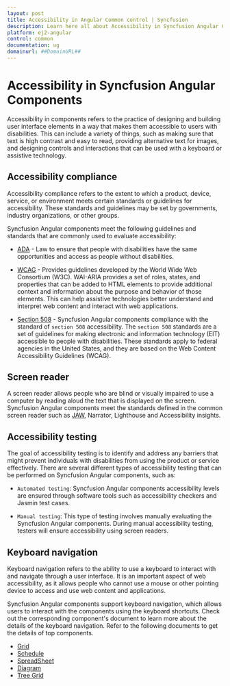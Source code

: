 ```yaml
---
layout: post
title: Accessibility in Angular Common control | Syncfusion
description: Learn here all about Accessibility in Syncfusion Angular Common control of Syncfusion Essential JS 2 and more.
platform: ej2-angular
control: common
documentation: ug
domainurl: ##DomainURL##
---
```


# Accessibility in Syncfusion Angular Components

Accessibility in components refers to the practice of designing and building user interface elements in a way that makes them accessible to users with disabilities. This can include a variety of things, such as making sure that text is high contrast and easy to read, providing alternative text for images, and designing controls and interactions that can be used with a keyboard or assistive technology.

## Accessibility compliance

Accessibility compliance refers to the extent to which a product, device, service, or environment meets certain standards or guidelines for accessibility. These standards and guidelines may be set by governments, industry organizations, or other groups.

Syncfusion Angular components meet the following guidelines and standards that are commonly used to evaluate accessibility:
* [ADA](https://www.ada.gov/) - Law to ensure that people with disabilities have the same opportunities and access as people without disabilities.

* [WCAG](https://www.w3.org/WAI/standards-guidelines/wcag/) - Provides guidelines developed by the World Wide Web Consortium (W3C). WAI-ARIA provides a set of roles, states, and properties that can be added to HTML elements to provide additional context and information about the purpose and behavior of those elements. This can help assistive technologies better understand and interpret web content and interact with web applications.

* [Section 508](https://www.section508.gov/) - Syncfusion Angular components compliance with the standard of `section 508` accessibility. The `section 508` standards are a set of guidelines for making electronic and information technology (EIT) accessible to people with disabilities. These standards apply to federal agencies in the United States, and they are based on the Web Content Accessibility Guidelines (WCAG).

## Screen reader

A screen reader allows people who are blind or visually impaired to use a computer by reading aloud the text that is displayed on the screen. Syncfusion Angular components meet the standards defined in the common screen reader such as [JAW](https://www.freedomscientific.com/Downloads/JAWS), Narrator, Lighthouse and Accessibility insights.

## Accessibility testing

The goal of accessibility testing is to identify and address any barriers that might prevent individuals with disabilities from using the product or service effectively. There are several different types of accessibility testing that can be performed on Syncfusion Angular components, such as:

* `Automated testing`: Syncfusion Angular components accessibility levels are ensured through software tools such as accessibility checkers and Jasmin test cases.

* `Manual testing`: This type of testing involves manually evaluating the Syncfusion Angular components. During manual accessibility testing, testers will ensure accessibility using screen readers.

## Keyboard navigation

Keyboard navigation refers to the ability to use a keyboard to interact with and navigate through a user interface. It is an important aspect of web accessibility, as it allows people who cannot use a mouse or other pointing device to access and use web content and applications.

Syncfusion Angular components support keyboard navigation, which allows users to interact with the components using the keyboard shortcuts. Check out the corresponding component's document to learn more about the details of the keyboard navigation. Refer to the following documents to get the details of top components.

* [Grid](./grid/accessibility)
* [Schedule](./schedule/accessibility)
* [SpreadSheet](./spreadsheet/accessibility)
* [Diagram](./diagram/accessibility/)
* [Tree Grid](./treegrid/accessibility/)
